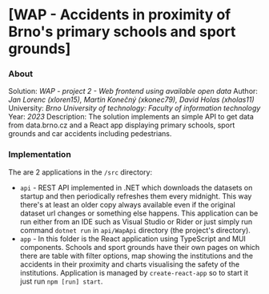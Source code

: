 # [WAP - Accidents in proximity of Brno's primary schools and sport grounds]
### About
Solution: *WAP - project 2 - Web frontend using available open data*
Author: *Jan Lorenc (xloren15), Martin Konečný (xkonec79), David Holas (xholas11)*
University: *Brno University of technology: Faculty of information technology*
Year: *2023*
Description: The solution implements an simple API to get data from data.brno.cz and a React app displaying primary schools, sport grounds and car accidents including pedestrians.

### Implementation
The are 2 applications in the `/src` directory:
* `api` - REST API implemented in .NET which downloads the datasets on startup and then periodically refreshes them every midnight. This way there's at least an older copy always available even if the original dataset url changes or something else happens. This application can be run either from an IDE such as Visual Studio or Rider or just simply run command `dotnet run` in `api/WapApi` directory (the project's directory).
* `app` - In this folder is the React application using TypeScript and MUI components. Schools and sport grounds have their own pages on which there are table with filter options, map showing the institutions and the accidents in their proximity and charts visualising the safety of the institutions. Application is managed by `create-react-app` so to start it just run `npm [run] start`.
